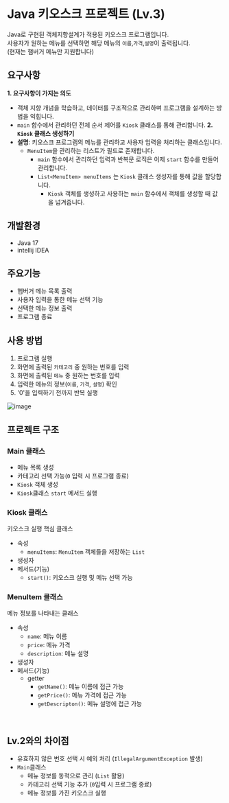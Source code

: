 # Java 키오스크 프로젝트 (Lv.3)
Java로 구현된 객체지향설계가 적용된 키오스크 프로그램입니다.<br>
사용자가 원하는 메뉴를 선택하면 해당 메뉴의 `이름`,`가격`,`설명`이 출력됩니다.<br>
(현재는 햄버거 메뉴만 지원합니다)

## 요구사항
**1. 요구사항이 가지는 의도**
- 객체 지향 개념을 학습하고, 데이터를 구조적으로 관리하며 프로그램을 설계하는 방법을 익힙니다.
- `main` 함수에서 관리하던 전체 순서 제어를 `Kiosk` 클래스를 통해 관리합니다.
**2. `Kiosk` 클래스 생성하기**
- **설명**: 키오스크 프로그램의 메뉴를 관리하고 사용자 입력을 처리하는 클래스입니다.
  - `MenuItem`을 관리하는 리스트가 필드로 존재합니다.
    - `main` 함수에서 관리하던 입력과 반복문 로직은 이제 `start` 함수를 만들어 관리합니다.
    - `List<MenuItem> menuItems` 는 `Kiosk` 클래스 생성자를 통해 값을 할당합니다.
        - `Kiosk` 객체를 생성하고 사용하는 `main` 함수에서 객체를 생성할 때 값을 넘겨줍니다.

## 개발환경
- Java 17
- intellij IDEA

## 주요기능
- 햄버거 메뉴 목록 출력
- 사용자 입력을 통한 메뉴 선택 기능
- 선택한 메뉴 정보 출력
- 프로그램 종료

## 사용 방법
1. 프로그램 실행
2. 화면에 출력된 `카테고리` 중 원하는 번호를 입력
3. 화면에 출력된 `메뉴` 중 원하는 번호를 입력
4. 입력한 메뉴의 정보(`이름`, `가격`, `설명`) 확인
5. '0'을 입력하기 전까지 반복 실행<br>

![image](https://github.com/user-attachments/assets/921deece-b761-435c-ae2a-8829c4a32639)
<br>

## 프로젝트 구조
### Main 클래스
- 메뉴 목록 생성
- 카테고리 선택 가능(`0` 입력 시 프로그램 종료)
- `Kiosk` 객체 생성
- `Kiosk`클래스 `start` 메서드 실행
### Kiosk 클래스
키오스크 실행 핵심 클래스
- 속성
  - `menuItems`: `MenuItem` 객체들을 저장하는 `List`
- 생성자
- 메서드(기능)
  - `start()`: 키오스크 실행 및 메뉴 선택 가능
### MenuItem 클래스 ###
메뉴 정보를 나타내는 클래스
- 속성
  - `name`: 메뉴 이름
  - `price`: 메뉴 가격
  - `description`: 메뉴 설명
- 생성자
- 메서드(기능)
  - getter
    - `getName()`: 메뉴 이름에 접근 가능
    - `getPrice()`: 메뉴 가격에 접근 가능
    - `getDescripton()`: 메뉴 설명에 접근 가능

<br>

## Lv.2와의 차이점
- 유효하지 않은 번호 선택 시 예외 처리 (`IllegalArgumentException` 발생)
- `Main`클래스 
  - 메뉴 정보를 동적으로 관리 (`List` 활용)
  - 카테고리 선택 기능 추가 (`0`입력 시 프로그램 종료)
  - 메뉴 정보를 가진 키오스크 실행
